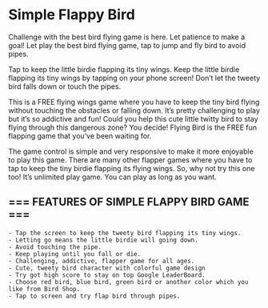 # Simple Flappy Bird

Challenge with the best bird flying game is here. Let patience to make a goal!
Let play the best bird flying game, tap to jump and fly bird to avoid pipes.

Tap to keep the little birdie flapping its tiny wings. Keep the little birdie flapping its tiny wings by tapping on your phone screen! Don’t let the tweety bird falls down or touch the pipes.

This is a FREE flying wings game where you have to keep the tiny bird flying without touching the obstacles or falling down. It’s pretty challenging to play but it’s so addictive and fun! Could you help this cute little twitty bird to stay flying through this dangerous zone? You decide! Flying Bird is the FREE fun flapping game that you’ve been waiting for.

The game control is simple and very responsive to make it more enjoyable to play this game. There are many other flapper games where you have to tap to keep the tiny birdie flapping its flying wings. So, why not try this one too! It’s unlimited play game. You can play as long as you want.

## === FEATURES OF SIMPLE FLAPPY BIRD GAME ===
    - Tap the screen to keep the tweety bird flapping its tiny wings.
    - Letting go means the little birdie will going down.
    - Avoid touching the pipe.
    - Keep playing until you fall or die.
    - Challenging, addictive, flapper game for all ages.
    - Cute, tweety bird character with colorful game design
    - Try got high score to stay on top Google LeaderBoard.
    - Choose red bird, blue bird, green bird or another color which you like from Bird Shop.
    - Tap to screen and try flap bird through pipes.
